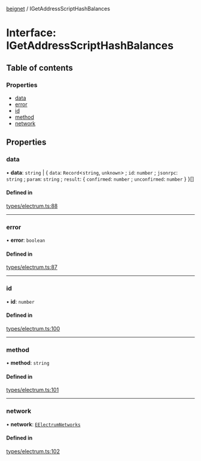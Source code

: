 [beignet](../README.md) / IGetAddressScriptHashBalances

# Interface: IGetAddressScriptHashBalances

## Table of contents

### Properties

- [data](IGetAddressScriptHashBalances.md#data)
- [error](IGetAddressScriptHashBalances.md#error)
- [id](IGetAddressScriptHashBalances.md#id)
- [method](IGetAddressScriptHashBalances.md#method)
- [network](IGetAddressScriptHashBalances.md#network)

## Properties

### data

• **data**: `string` \| { `data`: `Record`<`string`, `unknown`\> ; `id`: `number` ; `jsonrpc`: `string` ; `param`: `string` ; `result`: { `confirmed`: `number` ; `unconfirmed`: `number`  }  }[]

#### Defined in

[types/electrum.ts:88](https://github.com/synonymdev/beignet/blob/3144d66/src/types/electrum.ts#L88)

___

### error

• **error**: `boolean`

#### Defined in

[types/electrum.ts:87](https://github.com/synonymdev/beignet/blob/3144d66/src/types/electrum.ts#L87)

___

### id

• **id**: `number`

#### Defined in

[types/electrum.ts:100](https://github.com/synonymdev/beignet/blob/3144d66/src/types/electrum.ts#L100)

___

### method

• **method**: `string`

#### Defined in

[types/electrum.ts:101](https://github.com/synonymdev/beignet/blob/3144d66/src/types/electrum.ts#L101)

___

### network

• **network**: [`EElectrumNetworks`](../enums/EElectrumNetworks.md)

#### Defined in

[types/electrum.ts:102](https://github.com/synonymdev/beignet/blob/3144d66/src/types/electrum.ts#L102)
